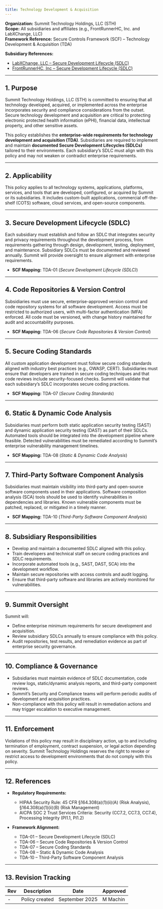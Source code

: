 ```yaml
---
title: Technology Development & Acquisition
---
```


**Organization:** Summit Technology Holdings, LLC (STH)  
**Scope:** All subsidiaries and affiliates (e.g., FrontRunnerHC, Inc. and LabXChange, LLC)  
**Framework Reference:** Secure Controls Framework (SCF) – Technology Development & Acquisition (TDA)

**Subsidiary References:**

- [LabXChange, LLC – Secure Development Lifecycle (SDLC)](https://library.labxchange.io/Information%20Security/Policies/SDLC/)  
- [FrontRunnerHC, Inc – Secure Development Lifecycle (SDLC)](https://library.frhc.com/Information%20Security/Policies/17%20-%20SDLC/)  

---

## 1. Purpose

Summit Technology Holdings, LLC (STH) is committed to ensuring that all technology developed, acquired, or implemented across the enterprise incorporates security and compliance considerations from the outset. Secure technology development and acquisition are critical to protecting electronic protected health information (ePHI), financial data, intellectual property, and other sensitive assets.  

This policy establishes the **enterprise-wide requirements for technology development and acquisition (TDA)**. Subsidiaries are required to implement and maintain **documented Secure Development Lifecycles (SDLCs)** tailored to their environments. Each subsidiary’s SDLC must align with this policy and may not weaken or contradict enterprise requirements.  

---

## 2. Applicability

This policy applies to all technology systems, applications, platforms, services, and tools that are developed, configured, or acquired by Summit or its subsidiaries. It includes custom-built applications, commercial off-the-shelf (COTS) software, cloud services, and open-source components.  

---

## 3. Secure Development Lifecycle (SDLC)

Each subsidiary must establish and follow an SDLC that integrates security and privacy requirements throughout the development process, from requirements gathering through design, development, testing, deployment, and maintenance. Subsidiary SDLCs must be documented and reviewed annually. Summit will provide oversight to ensure alignment with enterprise requirements.  

- **SCF Mapping:** TDA-01 (*Secure Development Lifecycle (SDLC)*)  

---

## 4. Code Repositories & Version Control

Subsidiaries must use secure, enterprise-approved version control and code repository systems for all software development. Access must be restricted to authorized users, with multi-factor authentication (MFA) enforced. All code must be versioned, with change history maintained for audit and accountability purposes.  

- **SCF Mapping:** TDA-06 (*Secure Code Repositories & Version Control*)  

---

## 5. Secure Coding Standards

All custom application development must follow secure coding standards aligned with industry best practices (e.g., OWASP, CERT). Subsidiaries must ensure that developers are trained in secure coding techniques and that code reviews include security-focused checks. Summit will validate that each subsidiary’s SDLC incorporates secure coding practices.  

- **SCF Mapping:** TDA-07 (*Secure Coding Standards*)  

---

## 6. Static & Dynamic Code Analysis

Subsidiaries must perform both static application security testing (SAST) and dynamic application security testing (DAST) as part of their SDLCs. Automated tools should be integrated into the development pipeline where feasible. Detected vulnerabilities must be remediated according to Summit’s enterprise vulnerability management timelines.  

- **SCF Mapping:** TDA-08 (*Static & Dynamic Code Analysis*)  

---

## 7. Third-Party Software Component Analysis

Subsidiaries must maintain visibility into third-party and open-source software components used in their applications. Software composition analysis (SCA) tools should be used to identify vulnerabilities in dependencies and libraries. Known vulnerable components must be patched, replaced, or mitigated in a timely manner.  

- **SCF Mapping:** TDA-10 (*Third-Party Software Component Analysis*)  

---

## 8. Subsidiary Responsibilities

- Develop and maintain a documented SDLC aligned with this policy.  
- Train developers and technical staff on secure coding practices and SDLC requirements.  
- Incorporate automated tools (e.g., SAST, DAST, SCA) into the development workflow.  
- Maintain secure repositories with access controls and audit logging.  
- Ensure that third-party software and libraries are actively monitored for vulnerabilities.  

---

## 9. Summit Oversight

Summit will:  

- Define enterprise minimum requirements for secure development and acquisition.  
- Review subsidiary SDLCs annually to ensure compliance with this policy.  
- Audit repositories, test results, and remediation evidence as part of enterprise security governance.  

---

## 10. Compliance & Governance

- Subsidiaries must maintain evidence of SDLC documentation, code review logs, static/dynamic analysis reports, and third-party component reviews.  
- Summit’s Security and Compliance teams will perform periodic audits of development and acquisition practices.  
- Non-compliance with this policy will result in remediation actions and may trigger escalation to executive management.  

---

## 11. Enforcement

Violations of this policy may result in disciplinary action, up to and including termination of employment, contract suspension, or legal action depending on severity. Summit Technology Holdings reserves the right to revoke or restrict access to development environments that do not comply with this policy.  

---

## 12. References

- **Regulatory Requirements:**  
  - HIPAA Security Rule: 45 CFR §164.308(a)(1)(ii)(A) (Risk Analysis), §164.308(a)(1)(ii)(B) (Risk Management)  
  - AICPA SOC 2 Trust Services Criteria: Security (CC7.2, CC7.3, CC7.4), Processing Integrity (PI1.1, PI1.2)  

- **Framework Alignment:**  
  - TDA-01 – Secure Development Lifecycle (SDLC)  
  - TDA-06 – Secure Code Repositories & Version Control  
  - TDA-07 – Secure Coding Standards  
  - TDA-08 – Static & Dynamic Code Analysis  
  - TDA-10 – Third-Party Software Component Analysis  

---

## 13. Revision Tracking

| Rev | Description   | Date          | Approved |
| --- | ------------- | ------------- | -------- |
| -   | Policy created | September 2025 | M Machin |

